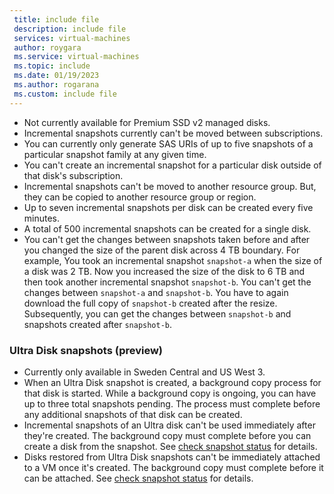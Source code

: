 ```yaml
---
 title: include file
 description: include file
 services: virtual-machines
 author: roygara
 ms.service: virtual-machines
 ms.topic: include
 ms.date: 01/19/2023
 ms.author: rogarana
 ms.custom: include file
---
```


- Not currently available for Premium SSD v2 managed disks.
- Incremental snapshots currently can't be moved between subscriptions.
- You can currently only generate SAS URIs of up to five snapshots of a particular snapshot family at any given time.
- You can't create an incremental snapshot for a particular disk outside of that disk's subscription.
- Incremental snapshots can't be moved to another resource group. But, they can be copied to another resource group or region.
- Up to seven incremental snapshots per disk can be created every five minutes.
- A total of 500 incremental snapshots can be created for a single disk.
- You can't get the changes between snapshots taken before and after you changed the size of the parent disk across 4 TB boundary. For example, You took an incremental snapshot `snapshot-a` when the size of a disk was 2 TB. Now you increased the size of the disk to 6 TB and then took another incremental snapshot `snapshot-b`. You can't get the changes between `snapshot-a` and `snapshot-b`. You have to again download the full copy of `snapshot-b` created after the resize. Subsequently, you can get the changes between `snapshot-b` and snapshots created after `snapshot-b`.

### Ultra Disk snapshots (preview)

- Currently only available in Sweden Central and US West 3.
- When an Ultra Disk snapshot is created, a background copy process for that disk is started. While a background copy is ongoing, you can have up to three total snapshots pending. The process must complete before any additional snapshots of that disk can be created.
- Incremental snapshots of an Ultra disk can't be used immediately after they're created. The background copy must complete before you can create a disk from the snapshot. See [check snapshot status](#check-snapshot-status) for details.
- Disks restored from Ultra Disk snapshots can't be immediately attached to a VM once it's created. The background copy must complete before it can be attached. See [check snapshot status](#check-snapshot-status) for details.